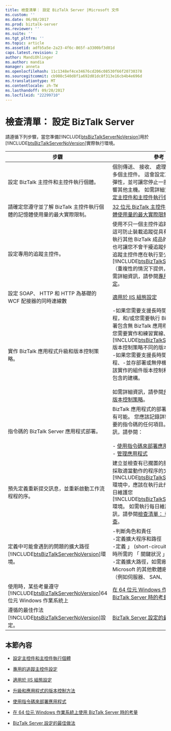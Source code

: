 ```yaml
---
title: 檢查清單： 設定 BizTalk Server |Microsoft 文件
ms.custom: ''
ms.date: 06/08/2017
ms.prod: biztalk-server
ms.reviewer: ''
ms.suite: ''
ms.tgt_pltfrm: ''
ms.topic: article
ms.assetid: adfb5a5e-2a23-4f6c-865f-a3300bf3d01d
caps.latest.revision: 2
author: MandiOhlinger
ms.author: mandia
manager: anneta
ms.openlocfilehash: 11c1348ef4ce34676cd206c08530f66f20730378
ms.sourcegitcommit: cb908c540d8f1a692d01dc8f313e16cb4b4e696d
ms.translationtype: MT
ms.contentlocale: zh-TW
ms.lasthandoff: 09/20/2017
ms.locfileid: "22299710"
---
```

# <a name="checklist-configuring-biztalk-server"></a>檢查清單： 設定 BizTalk Server
請遵循下列步驟，當您準備[!INCLUDE[btsBizTalkServerNoVersion](../includes/btsbiztalkservernoversion-md.md)]用於[!INCLUDE[btsBizTalkServerNoVersion](../includes/btsbiztalkservernoversion-md.md)]實際執行環境。  
  
|步驟|參考|  
|-----------|---------------|  
|設定 BizTalk 主控件和主控件執行個體。|個別傳送、 接收、 處理及追蹤功能分成多個主控件。 這會設定工作負載時提供彈性，並可讓您停止一部主機，而不會影響其他主機。 如需詳細資訊，請參閱[設定主控件和主控件執行個體](../technical-guides/configuring-hosts-and-host-instances.md)。|  
|請確定您遵守並了解 BizTalk 主控件執行個體的記憶體使用量的最大實際限制。|[32 位元 BizTalk 主控件執行個體的記憶體使用量的最大實際限制](../technical-guides/configuring-hosts-and-host-instances.md#BKMK_MemLimit)|  
|設定專用的追蹤主控件。|使用不只一個主控件追蹤的專用的主機。 這可防止裝載追蹤從具有相同的主控件上執行其他 BizTalk 成品的效能的影響。 它也可讓您不會干擾追蹤停止的其他主機。 追蹤主控件應在執行至少兩部電腦上執行[!INCLUDE[btsBizTalkServerNoVersion](../includes/btsbiztalkservernoversion-md.md)]（重複性的情況下提供，其中失敗）。 如需詳細資訊，請參閱[專用追蹤主控件設定](../technical-guides/configuring-a-dedicated-tracking-host.md)。|  
|設定 SOAP、 HTTP 和 HTTP 為基礎的 WCF 配接器的同時連線數|[適用於 IIS 組態設定](../technical-guides/apply-iis-configuration-settings.md)|  
|實作 BizTalk 應用程式升級和版本控制策略。|-如果您需要支援長時間執行的協調流程，和/或您需要執行 BizTalk 應用程式部署包含無 BizTalk 應用程式停機時間，則您需要實作和練習實線、 端對端[!INCLUDE[btsBizTalkServerNoVersion](../includes/btsbiztalkservernoversion-md.md)]版本控制策略不同的版本控制案例。<br />-如果您需要支援長時間執行的協調流程、-並存部署或無停機時間升級，您應該實作的組件版本控制和封裝策略，其中包含的建構。<br /><br /> 如需詳細資訊，請參閱[升級和應用程式的版本控制策略](../technical-guides/upgrading-and-versioning-strategies-for-applications.md)。|  
|指令碼的 BizTalk Server 應用程式部署。|BizTalk 應用程式的部署應該編寫指令碼有可能。 您應該記錄詳細的步驟與您不要的指令碼的任何項目。 如需詳細資訊，請參閱：<br /><br /> -   [使用指令碼來部署應用程式](../technical-guides/using-scripts-to-deploy-applications.md)<br />-   [管理應用程式](../technical-guides/managing-applications.md)|  
|預先定義重新提交訊息，並重新啟動工作流程程的序。|建立並檢查有已擱置的服務執行個體，並採取適當動作的程序的文件。 在大部分[!INCLUDE[btsBizTalkServerNoVersion](../includes/btsbiztalkservernoversion-md.md)]環境中，應該在執行此作業的一部分的每日維護您[!INCLUDE[btsBizTalkServerNoVersion](../includes/btsbiztalkservernoversion-md.md)]環境。 如需執行每日維護檢查的詳細資訊，請參閱[檢查清單： 執行每日維護檢查](../technical-guides/checklist-performing-daily-maintenance-checks.md)。|  
|定義中可能會遇到的問題的擴大路徑[!INCLUDE[btsBizTalkServerNoVersion](../includes/btsbiztalkservernoversion-md.md)]環境。|-判斷角色和責任<br />-定義擴大程序和路徑<br />-定義 」 (short-circuit) 處理程序和路徑時所需的 「 關鍵狀況 」 案例<br />-定義擴大路徑，如需廠商問題，包括 Microsoft 的其他軟體廠商的硬體廠商 （例如伺服器、 SAN、 交換器）|  
|使用時，某些考量遵守[!INCLUDE[btsBizTalkServerNoVersion](../includes/btsbiztalkservernoversion-md.md)]64 位元 Windows 作業系統上|[在 64 位元 Windows 作業系統上使用 BizTalk Server 時的考量](../technical-guides/considerations-while-using-biztalk-server-on-a-64-bit-windows-operating-system.md)|  
|遵循的最佳作法[!INCLUDE[btsBizTalkServerNoVersion](../includes/btsbiztalkservernoversion-md.md)]設定。|[BizTalk Server 設定的最佳做法](../technical-guides/best-practices-for-biztalk-server-settings.md)|  
  
## <a name="in-this-section"></a>本節內容  
  
-   [設定主控件和主控件執行個體](../technical-guides/configuring-hosts-and-host-instances.md)  
  
-   [專用的追蹤主控件設定](../technical-guides/configuring-a-dedicated-tracking-host.md)  
  
-   [適用於 IIS 組態設定](../technical-guides/apply-iis-configuration-settings.md)  
  
-   [升級和應用程式的版本控制方法](../technical-guides/upgrading-and-versioning-strategies-for-applications.md)  
  
-   [使用指令碼來部署應用程式](../technical-guides/using-scripts-to-deploy-applications.md)  
  
-   [在 64 位元 Windows 作業系統上使用 BizTalk Server 時的考量](../technical-guides/considerations-while-using-biztalk-server-on-a-64-bit-windows-operating-system.md)  
  
-   [BizTalk Server 設定的最佳做法](../technical-guides/best-practices-for-biztalk-server-settings.md)